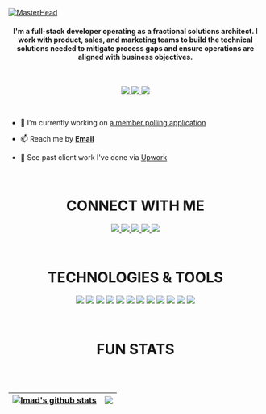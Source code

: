 [![MasterHead](https://i.imgur.com/JNVPLKR.png)](https://github.com/imadbader)

<h4 align="center">I'm a full-stack developer operating as a fractional solutions architect. I work with product, sales, and marketing teams to build the technical solutions needed to mitigate process gaps and ensure operations are aligned with business objectives.</h4>

</br>

<p align="center">
  <a href="https://www.upwork.com/freelancers/ibader" target="_blank">
    <img src="https://img.shields.io/static/v1?label=|&message=UPWORK&color=23555f&style=plastic&logo=upwork&logo-color=white"/>
  </a>
  <a href="https://www.linkedin.com/in/imadbader/" target="_blank">
    <img src="https://img.shields.io/static/v1?label=|&message=LINKEDIN&color=cdf998&style=plastic&logo=linkedin&logo-color=white"/>
  </a>
  <a href="https://twitter.com/monkeepooslingr" target="_blank">
    <img src="https://img.shields.io/static/v1?label=|&message=TWITTER&color=23555f&style=plastic&logo=twitter&logo-color=white"/>
  </a>
  <!--a href="" target="_blank">
      <img src="https://img.shields.io/static/v1?label=|&message=RESUME&color=cdf998&style=plastic&logo=react&logo-color=white"/>
  </a -->
</p>

</br>

- 🔭 I’m currently working on [a member polling application](https://polls-777251066.development.catalystserverless.com/app/)

- 📫 Reach me by **[Email](mailto:sleepy.ice0153@fastmail.com)**

- 📄 See past client work I've done via [Upwork](https://www.upwork.com/freelancers/ibader)

</br>

<h1 align="center">CONNECT WITH ME</h1>

<p align="center">
  <a href="https://www.upwork.com/freelancers/ibader" target="_blank">
    <img src="https://img.shields.io/static/v1?label=|&message=UPWORK&color=23555f&style=plastic&logo=upwork&logo-color=white"/>
  </a>
  <a href="https://www.linkedin.com/in/imadbader/" target="_blank">
    <img src="https://img.shields.io/static/v1?label=|&message=LINKED-IN&color=cdf998&style=plastic&logo=linkedin&logo-color=white"/>
  </a>
  <a href="https://twitter.com/monkeepooslingr" target="_blank">
    <img src="https://img.shields.io/static/v1?label=|&message=TWITTER&color=23555f&style=plastic&logo=twitter&logo-color=white"/>
  </a>
  <a href="https://codepen.io/monkeepooslinger" target="_blank">
      <img src="https://img.shields.io/static/v1?label=|&message=CODEPEN&color=cdf998&style=plastic&logo=codepen&logo-color=white"/>
  </a>
  <a href="https://dev.to/monkeepooslinger" target="_blank">
      <img src="https://img.shields.io/static/v1?label=|&message=DEV.TO&color=23555f&style=plastic&logo=dev.to&logo-color=white"/>
  </a>
</p>

</br>

<h1 align="center">TECHNOLOGIES & TOOLS</h1>

<p align="center">
    <img src="https://img.shields.io/static/v1?label=|&message=HTML5&color=23555f&style=plastic&logo=html5"/>
    <img src="https://img.shields.io/static/v1?label=|&message=CSS3&color=285f65&style=plastic&logo=css3"/>
    <img src="https://img.shields.io/static/v1?label=|&message=DELUGE&color=bbb111&style=plastic&logo=zoho"/>
    <img src="https://img.shields.io/static/v1?label=|&message=JAVASCRIPT&color=3c7f5d&style=plastic&logo=javascript"/>
    <img src="https://img.shields.io/static/v1?label=|&message=REACT.JS&color=4a935c&style=plastic&logo=react"/>
    <img src="https://img.shields.io/static/v1?label=|&message=MONGO-DB&color=cdd148&style=plastic&logo=mongodb"/>
    <img src="https://img.shields.io/static/v1?label=|&message=EXPRESS&color=bbb111&style=plastic&logo=express"/>
    <img src="https://img.shields.io/static/v1?label=|&message=HEROKU&color=bbb111&style=plastic&logo=heroku"/>
    <img src="https://img.shields.io/static/v1?label=|&message=GIT&color=cbb148&style=plastic&logo=git"/>
    <img src="https://img.shields.io/static/v1?label=|&message=POSTMAN&color=bbb111&style=plastic&logo=postman"/>
    <img src="https://img.shields.io/static/v1?label=|&message=WORDPRESS&color=cdd148&style=plastic&logo=wordpress"/>
    <img src="https://img.shields.io/static/v1?label=|&message=FIGMA&color=4a935c&style=plastic&logo=figma"/>
</p>

</br>

<h1 align="center">FUN STATS</h1>

</br>
</br>

| <a href="https://github.com/imadbader/github-readme-stats"><img align="center" src="https://github-readme-streak-stats.herokuapp.com/?user=imadbader&theme=calm&hide_border=true&count_private=true" alt="Imad's github stats" /></a> | <a href="https://github.com/imadbader/github-readme-stats"><img align="center" src="https://github-readme-stats.vercel.app/api/top-langs/?username=imadbader&layout=compact&theme=calm&hide_border=true" /></a> |
| ------------------------------------------------------------------------------------------------------------------------------------------------------------------------------------------------------------------------------------- | --------------------------------------------------------------------------------------------------------------------------------------------------------------------------------------------------------------- |
